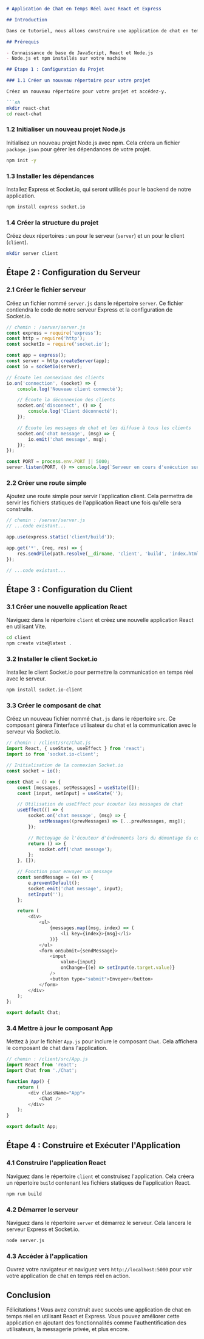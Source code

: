 ```markdown
# Application de Chat en Temps Réel avec React et Express

## Introduction

Dans ce tutoriel, nous allons construire une application de chat en temps réel en utilisant React pour le frontend et Express pour le backend. Nous utiliserons Socket.io pour permettre la communication en temps réel entre le client et le serveur.

## Prérequis

- Connaissance de base de JavaScript, React et Node.js
- Node.js et npm installés sur votre machine

## Étape 1 : Configuration du Projet

### 1.1 Créer un nouveau répertoire pour votre projet

Créez un nouveau répertoire pour votre projet et accédez-y.

```sh
mkdir react-chat
cd react-chat
```

### 1.2 Initialiser un nouveau projet Node.js

Initialisez un nouveau projet Node.js avec npm. Cela créera un fichier `package.json` pour gérer les dépendances de votre projet.

```sh
npm init -y
```

### 1.3 Installer les dépendances

Installez Express et Socket.io, qui seront utilisés pour le backend de notre application.

```sh
npm install express socket.io
```

### 1.4 Créer la structure du projet

Créez deux répertoires : un pour le serveur (`server`) et un pour le client (`client`).

```sh
mkdir server client
```

## Étape 2 : Configuration du Serveur

### 2.1 Créer le fichier serveur

Créez un fichier nommé `server.js` dans le répertoire `server`. Ce fichier contiendra le code de notre serveur Express et la configuration de Socket.io.

```javascript
// chemin : /server/server.js
const express = require('express');
const http = require('http');
const socketIo = require('socket.io');

const app = express();
const server = http.createServer(app);
const io = socketIo(server);

// Écoute les connexions des clients
io.on('connection', (socket) => {
    console.log('Nouveau client connecté');

    // Écoute la déconnexion des clients
    socket.on('disconnect', () => {
        console.log('Client déconnecté');
    });

    // Écoute les messages de chat et les diffuse à tous les clients
    socket.on('chat message', (msg) => {
        io.emit('chat message', msg);
    });
});

const PORT = process.env.PORT || 5000;
server.listen(PORT, () => console.log(`Serveur en cours d'exécution sur le port ${PORT}`));
```

### 2.2 Créer une route simple

Ajoutez une route simple pour servir l'application client. Cela permettra de servir les fichiers statiques de l'application React une fois qu'elle sera construite.

```javascript
// chemin : /server/server.js
// ...code existant...

app.use(express.static('client/build'));

app.get('*', (req, res) => {
    res.sendFile(path.resolve(__dirname, 'client', 'build', 'index.html'));
});

// ...code existant...
```

## Étape 3 : Configuration du Client

### 3.1 Créer une nouvelle application React

Naviguez dans le répertoire `client` et créez une nouvelle application React en utilisant Vite.

```sh
cd client
npm create vite@latest .
```

### 3.2 Installer le client Socket.io

Installez le client Socket.io pour permettre la communication en temps réel avec le serveur.

```sh
npm install socket.io-client
```

### 3.3 Créer le composant de chat

Créez un nouveau fichier nommé `Chat.js` dans le répertoire `src`. Ce composant gérera l'interface utilisateur du chat et la communication avec le serveur via Socket.io.

```javascript
// chemin : /client/src/Chat.js
import React, { useState, useEffect } from 'react';
import io from 'socket.io-client';

// Initialisation de la connexion Socket.io
const socket = io();

const Chat = () => {
    const [messages, setMessages] = useState([]);
    const [input, setInput] = useState('');

    // Utilisation de useEffect pour écouter les messages de chat
    useEffect(() => {
        socket.on('chat message', (msg) => {
            setMessages((prevMessages) => [...prevMessages, msg]);
        });

        // Nettoyage de l'écouteur d'événements lors du démontage du composant
        return () => {
            socket.off('chat message');
        };
    }, []);

    // Fonction pour envoyer un message
    const sendMessage = (e) => {
        e.preventDefault();
        socket.emit('chat message', input);
        setInput('');
    };

    return (
        <div>
            <ul>
                {messages.map((msg, index) => (
                    <li key={index}>{msg}</li>
                ))}
            </ul>
            <form onSubmit={sendMessage}>
                <input
                    value={input}
                    onChange={(e) => setInput(e.target.value)}
                />
                <button type="submit">Envoyer</button>
            </form>
        </div>
    );
};

export default Chat;
```

### 3.4 Mettre à jour le composant App

Mettez à jour le fichier `App.js` pour inclure le composant `Chat`. Cela affichera le composant de chat dans l'application.

```javascript
// chemin : /client/src/App.js
import React from 'react';
import Chat from './Chat';

function App() {
    return (
        <div className="App">
            <Chat />
        </div>
    );
}

export default App;
```

## Étape 4 : Construire et Exécuter l'Application

### 4.1 Construire l'application React

Naviguez dans le répertoire `client` et construisez l'application. Cela créera un répertoire `build` contenant les fichiers statiques de l'application React.

```sh
npm run build
```

### 4.2 Démarrer le serveur

Naviguez dans le répertoire `server` et démarrez le serveur. Cela lancera le serveur Express et Socket.io.

```sh
node server.js
```

### 4.3 Accéder à l'application

Ouvrez votre navigateur et naviguez vers `http://localhost:5000` pour voir votre application de chat en temps réel en action.

## Conclusion

Félicitations ! Vous avez construit avec succès une application de chat en temps réel en utilisant React et Express. Vous pouvez améliorer cette application en ajoutant des fonctionnalités comme l'authentification des utilisateurs, la messagerie privée, et plus encore.
```